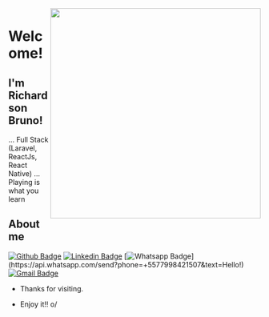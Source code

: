<img align="right" width="420" src="https://www.dropbox.com/s/2me51vna0wdbzar/Webp.net-resizeimage.png?dl=0" />

# Welcome!

## I'm Richardson Bruno!

… Full Stack (Laravel, ReactJs, React Native)
… Playing is what you learn


## About me 
[![Github Badge](https://img.shields.io/badge/-Github-000?style=flat-square&logo=Github&logoColor=white&link=https://github.com/richardsonbruno)](https://github.com/richardsonbruno)
[![Linkedin Badge](https://img.shields.io/badge/-LinkedIn-blue?style=flat-square&logo=Linkedin&logoColor=white&link=https://www.linkedin.com/in/richardson-bruno-ramos/)](https://www.linkedin.com/in/richardson-bruno-ramos/)
[![Whatsapp Badge](https://img.shields.io/badge/-Whatsapp-4CA143?style=flat-square&labelColor=4CA143&logo=whatsapp&logoColor=white&link=https://api.whatsapp.com/send?phone=+5577998421507&text=Hello!?)](https://api.whatsapp.com/send?phone=+5577998421507&text=Hello!)
[![Gmail Badge](https://img.shields.io/badge/-Gmail-c14438?style=flat-square&logo=Gmail&logoColor=white&link=mailto:richardsonbrc@gmail.com)](mailto:richardsonbrc@gmail.com)

- Thanks for visiting. 

- Enjoy it!! o/
